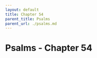 ```yaml
---
layout: default
title: Chapter 54
parent_title: Psalms
parent_url: ./psalms.md
---
```


# Psalms - Chapter 54
